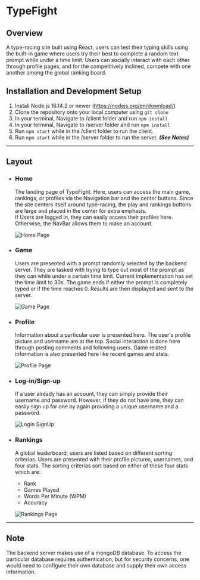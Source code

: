 # TypeFight

## Overview
A type-racing site built using React, users can test their typing skills using the built-in game where users try their best to complete a random text prompt while under a time limit.
Users can socially interact with each other through profile pages, and for the competitively inclined, compete with one another among the global ranking board.

## Installation and Development Setup
1. Install Node.js 16.14.2 or newer (https://nodejs.org/en/download/)
2. Clone the repository onto your local computer using `git clone`
3. In your terminal, Navigate to /client folder and run `npm install`
4. In your terminal, Navigate to /server folder and run `npm install`
5. Run `npm start` while in the /client folder to run the client.
6. Run `npm start` while in the /server folder to run the server. ***(See Notes)***

<hr>

## Layout

- ### Home
    The landing page of TypeFight. Here, users can access the main game, rankings, or profiles via the Navigation bar and the center buttons. Since the site centers itself around type-racing, the play and rankings buttons are large and placed in the center for extra emphasis. 
    <br>
    If Users are logged in, they can easily access their profiles here. Otherwise, the NavBar allows them to make an account.

    ![Home Page](https://drive.google.com/uc?export=view&id=11j0RlLb19vMZyvfHUkLsaQURnwmQnhJK "Home")

- ### Game
    Users are presented with a prompt randomly selected by the backend server. They are tasked with trying to type out most of the prompt as they can while under a certain time limit. Current implementation has set the time limit to 30s. The game ends if either the prompt is completely typed or if the time reaches 0. Results are then displayed and sent to the server.

    ![Game Page](https://drive.google.com/uc?export=view&id=17-Wub5jxF9E9xpDuGa16r8M0tr974cGv "Game")

- ### Profile
    Information about a particular user is presented here. The user's profile picture and username are at the top. Social interaction is done here through posting comments and following users. Game related information is also presented here like recent games and stats.

    ![Profile Page](https://drive.google.com/uc?export=view&id=1xW8_4HAlKlHoPrZI61j8YCf0tiW4fnux "Profile")

- ### Log-in/Sign-up
    If a user already has an account, they can simply provide their username and password. However, if they do not have one, they can easily sign up for one by again providing a unique username and a password.
    
    ![Login SignUp](https://drive.google.com/uc?export=view&id=1T7IOX4lmY1wAHyb1ipYkxf4qxfDzYu0H "LoginSignup")

- ### Rankings
    A global leaderboard; users are listed based on different sorting criterias. Users are presented with their profile pictures, usernames, and four stats. The sorting criterias sort based on either of these four stats which are:
    - Rank
    - Games Played
    - Words Per Minute (WPM)
    - Accuracy
    
    ![Rankings Page](https://drive.google.com/uc?export=view&id=1J_omI_AbyyoYN9lMV1U3tmwf_ZHnb9Y0 "Rankings")

<hr>

## Note
The backend server makes use of a mongoDB database. To access the particular database requires authentication, but for security concerns, one would need to configure their own database and supply their own access information.